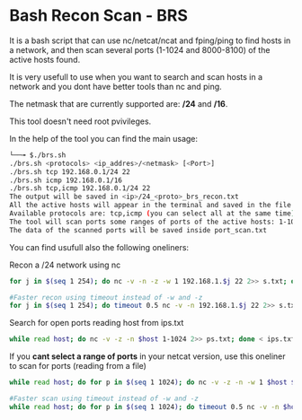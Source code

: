 # Bash Recon Scan - BRS

It is a bash script that can use nc/netcat/ncat and fping/ping to find hosts in a network, and then scan several ports (1-1024 and 8000-8100) of the active hosts found.

It is very usefull to use when you want to search and scan hosts in a network and you dont have better tools than nc and ping.

The netmask that are currently supported are: **/24** and **/16**.

This tool doesn't need root pvivileges.

In the help of the tool you can find the main usage:
```bash
└──╼ $./brs.sh 
./brs.sh <protocols> <ip_addres>/<netmask> [<Port>]
./brs.sh tcp 192.168.0.1/24 22
./brs.sh icmp 192.168.0.1/16
./brs.sh tcp,icmp 192.168.0.1/24 22
The output will be saved in <ip>/24_<proto>_brs_recon.txt
All the active hosts will appear in the terminal and saved in the file active_ips.txt
Available protocols are: tcp,icmp (you can select all at the same time)
The tool will scan ports some ranges of ports of the active hosts: 1-1024 and 8000-8100
The data of the scanned ports will be saved inside port_scan.txt
```

You can find usufull also the following oneliners:

Recon a /24 network using nc
```bash
for j in $(seq 1 254); do nc -v -n -z -w 1 192.168.1.$j 22 2>> s.txt; done; grep -v "Connection refused\|Version\|bytes\| out" s.txt | grep -o '[0-9]\{1,3\}\.[0-9]\{1,3\}\.[0-9]\{1,3\}\.[0-9]\{1,3\}' s.txt | sort | uniq > ips.txt;

#Faster recon using timeout instead of -w and -z
for j in $(seq 1 254); do timeout 0.5 nc -v -n 192.168.1.$j 22 2>> s.txt; done; grep -v "Connection refused\|Version\|bytes\| out" s.txt | grep -o '[0-9]\{1,3\}\.[0-9]\{1,3\}\.[0-9]\{1,3\}\.[0-9]\{1,3\}' s.txt | sort | uniq > ips.txt;
```

Search for open ports reading host from ips.txt
```bash
while read host; do nc -v -z -n $host 1-1024 2>> ps.txt; done < ips.txt; cat ps.txt | grep -v "Connection refused\|Version\|bytes\| out";
```

If you **cant select a range of ports** in your netcat version, use this oneliner to scan for ports (reading from a file)
```bash
while read host; do for p in $(seq 1 1024); do nc -v -z -n -w 1 $host $p 2>> ps.txt; done; done < ips.txt; cat ps.txt | grep -v "Connection refused\|Version\|bytes\| out";

#Faster scan using timeout instead of -w and -z
while read host; do for p in $(seq 1 1024); do timeout 0.5 nc -v -n $host $p 2>> ps.txt; done; done < ips.txt; cat ps.txt | grep -v "Connection refused\|Version\|bytes\| out";
```
